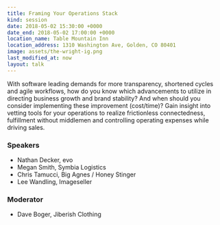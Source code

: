 ```yaml
---
title: Framing Your Operations Stack
kind: session
date: 2018-05-02 15:30:00 +0000
date_end: 2018-05-02 17:00:00 +0000
location_name: Table Mountain Inn
location_address: 1310 Washington Ave, Golden, CO 80401
image: assets/the-wright-ig.png
last_modified_at: now
layout: talk
---
```

With software leading demands for more transparency, shortened cycles and agile workflows, how do you know which advancements to utilize in directing business growth and brand stability? And when should you consider implementing these improvement (cost/time)? Gain insight into vetting tools for your operations to realize frictionless connectedness, fulfillment without middlemen and controlling operating expenses while driving sales.

### Speakers

* Nathan Decker, evo
* Megan Smith, Symbia Logistics
* Chris Tamucci, Big Agnes / Honey Stinger
* Lee Wandling, Imageseller

### Moderator

* Dave Boger, Jiberish Clothing